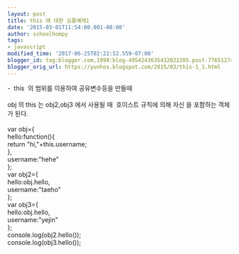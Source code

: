 ```yaml
---
layout: post
title: this 에 대한 심플예제1
date: '2015-03-01T11:54:00.001-08:00'
author: schoolhompy
tags:
- javascript
modified_time: '2017-06-25T02:22:52.559-07:00'
blogger_id: tag:blogger.com,1999:blog-4954243635432022205.post-7765127416272247611
blogger_orig_url: https://yunhos.blogspot.com/2015/03/this-1_1.html
---
```


-  this  의 범위를 이용하여 공유변수등을 만들때<br/><br/>obj 의 this 는 obj2,obj3 에서 사용될 때  호이스트 규칙에 의해 자신 을 포함하는 객체가 된다.<br/><br/>var obj={<br/>hello:function(){<br/>return "hi,"+this.username;<br/>},<br/>username:"hehe"<br/>};<br/>var obj2={<br/>hello:obj.hello,<br/>username:"taeho"<br/>};<br/>var obj3={<br/>hello:obj.hello,<br/>username:"yejin"<br/>};<br/>console.log(obj2.hello());<br/>console.log(obj3.hello());